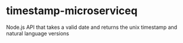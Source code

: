 # timestamp-microserviceq
Node.js API that takes a valid date and returns the unix timestamp and natural language versions
